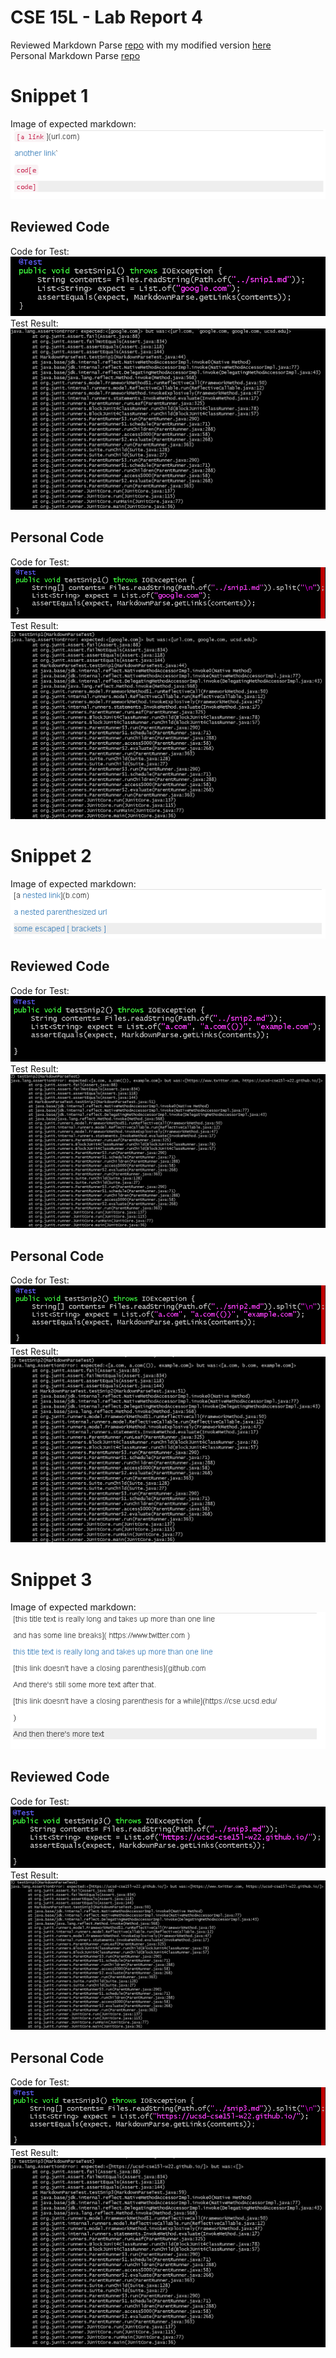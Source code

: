 # CSE 15L - Lab Report 4
Reviewed Markdown Parse [repo](https://github.com/ucsd-cse15l-w22/markdown-parse) with my modified version [here](https://github.com/Josh-Tan-20-09-13/markdown-parse/blob/main/MarkdownParse-modified.java)  
Personal Markdown Parse [repo](https://github.com/Josh-Tan-20-09-13/markdown-parse)  
# Snippet 1
Image of expected markdown:  
![Snippet 1](/lab4-assets/snip1.png)

## Reviewed Code
Code for Test:  
![Snip1 Code](/lab4-assets/ucsnip1.png)
Test Result:  
![Snip1 Test](/lab4-assets/uctest1.png)
## Personal Code
Code for Test:  
![Snip1 Code](/lab4-assets/psnip1.png)
Test Result:  
![Snip1 Test](/lab4-assets/ptest1.png)

# Snippet 2
Image of expected markdown:  
![Snippet 2](/lab4-assets/snip2.png)

## Reviewed Code
Code for Test:  
![Snip2 Code](/lab4-assets/ucsnip2.png)
Test Result:  
![Snip2 Test](/lab4-assets/uctest2.png)
## Personal Code
Code for Test:  
![Snip2 Code](/lab4-assets/psnip2.png)
Test Result:  
![Snip2 Test](/lab4-assets/ptest2.png)

# Snippet 3
Image of expected markdown:  
![Snippet 3](/lab4-assets/snip3.png)

## Reviewed Code
Code for Test:  
![Snip3 Code](/lab4-assets/ucsnip3.png)
Test Result:  
![Snip3 Test](/lab4-assets/uctest3.png)
## Personal Code
Code for Test:  
![Snip3 Code](/lab4-assets/psnip3.png)
Test Result:  
![Snip3 Test](/lab4-assets/ptest3.png)
